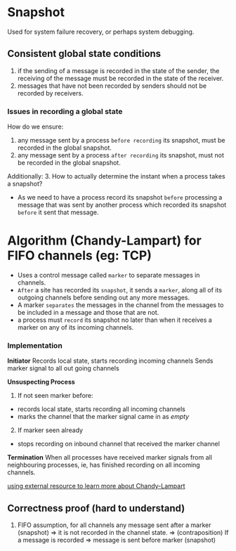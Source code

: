 # Snapshot
Used for system failure recovery, or perhaps system debugging.

## Consistent global state conditions
1. if the sending of a message is recorded in the state of the sender, the receiving of the message must be recorded in the state of the receiver.
2. messages that have not been recorded by senders should not be recorded by receivers.

### Issues in recording a global state
How do we ensure:
1. any message sent by a process `before recording` its snapshot, must be recorded in the global snapshot.
2. any message sent by a process `after recording` its snapshot, must not be recorded in the global snapshot.

Additionally:
3. How to actually determine the instant when a process takes a snapshot?
- As we need to have a process record its snapshot `before` processing a message that was sent by another process which recorded its snapshot `before` it sent that message.

# Algorithm (Chandy-Lampart) for FIFO channels (eg: TCP)
- Uses a control message called `marker` to separate messages in channels.
- `After` a site has recorded its `snapshot`, it sends a `marker`, along all of its outgoing channels before sending out any more messages.
- A marker `separates` the messages in the channel from the messages to be included in a message and those that are not.
- a process must `record` its snapshot no later than when it receives a marker on any of its incoming channels.

### Implementation
**Initiator**
Records local state, starts recording incoming channels
Sends marker signal to all out going channels

**Unsuspecting Process**
1. If not seen marker before:
- records local state, starts recording all incoming channels
- marks the channel that the marker signal came in as *empty*
2. If marker seen already
- stops recording on inbound channel that received the marker channel

**Termination**
When all processes have received marker signals from all neighbouring processes, ie, has finished recording on all incoming channels.

[using external resource to learn more about Chandy-Lampart](https://www.youtube.com/watch?v=x1BCZ351dJk)

## Correctness proof (hard to understand)
1. FIFO assumption, for all channels any message sent after a marker (snapshot) 
=> it is not recorded in the channel state.
=> (contraposition) If a message is recorded => message is sent before marker (snapshot)
